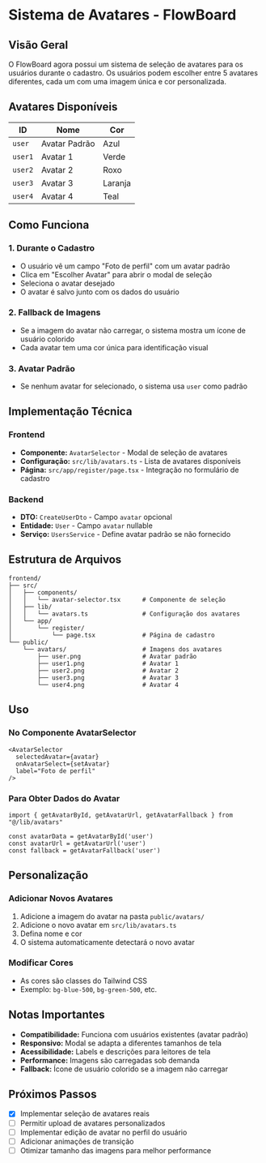 # Sistema de Avatares - FlowBoard

## Visão Geral

O FlowBoard agora possui um sistema de seleção de avatares para os usuários durante o cadastro. Os usuários podem escolher entre 5 avatares diferentes, cada um com uma imagem única e cor personalizada.

## Avatares Disponíveis

| ID | Nome | Cor |
|----|------|-----|
| `user` | Avatar Padrão | Azul |
| `user1` | Avatar 1 | Verde |
| `user2` | Avatar 2 | Roxo |
| `user3` | Avatar 3 | Laranja |
| `user4` | Avatar 4 | Teal |

## Como Funciona

### 1. Durante o Cadastro
- O usuário vê um campo "Foto de perfil" com um avatar padrão
- Clica em "Escolher Avatar" para abrir o modal de seleção
- Seleciona o avatar desejado
- O avatar é salvo junto com os dados do usuário

### 2. Fallback de Imagens
- Se a imagem do avatar não carregar, o sistema mostra um ícone de usuário colorido
- Cada avatar tem uma cor única para identificação visual

### 3. Avatar Padrão
- Se nenhum avatar for selecionado, o sistema usa `user` como padrão

## Implementação Técnica

### Frontend
- **Componente:** `AvatarSelector` - Modal de seleção de avatares
- **Configuração:** `src/lib/avatars.ts` - Lista de avatares disponíveis
- **Página:** `src/app/register/page.tsx` - Integração no formulário de cadastro

### Backend
- **DTO:** `CreateUserDto` - Campo `avatar` opcional
- **Entidade:** `User` - Campo `avatar` nullable
- **Serviço:** `UsersService` - Define avatar padrão se não fornecido

## Estrutura de Arquivos

```
frontend/
├── src/
│   ├── components/
│   │   └── avatar-selector.tsx      # Componente de seleção
│   ├── lib/
│   │   └── avatars.ts               # Configuração dos avatares
│   └── app/
│       └── register/
│           └── page.tsx             # Página de cadastro
└── public/
    └── avatars/                     # Imagens dos avatares
        ├── user.png                 # Avatar padrão
        ├── user1.png                # Avatar 1
        ├── user2.png                # Avatar 2
        ├── user3.png                # Avatar 3
        └── user4.png                # Avatar 4
```

## Uso

### No Componente AvatarSelector
```tsx
<AvatarSelector
  selectedAvatar={avatar}
  onAvatarSelect={setAvatar}
  label="Foto de perfil"
/>
```

### Para Obter Dados do Avatar
```tsx
import { getAvatarById, getAvatarUrl, getAvatarFallback } from "@/lib/avatars"

const avatarData = getAvatarById('user')
const avatarUrl = getAvatarUrl('user')
const fallback = getAvatarFallback('user')
```

## Personalização

### Adicionar Novos Avatares
1. Adicione a imagem do avatar na pasta `public/avatars/`
2. Adicione o novo avatar em `src/lib/avatars.ts`
3. Defina nome e cor
4. O sistema automaticamente detectará o novo avatar

### Modificar Cores
- As cores são classes do Tailwind CSS
- Exemplo: `bg-blue-500`, `bg-green-500`, etc.

## Notas Importantes

- **Compatibilidade:** Funciona com usuários existentes (avatar padrão)
- **Responsivo:** Modal se adapta a diferentes tamanhos de tela
- **Acessibilidade:** Labels e descrições para leitores de tela
- **Performance:** Imagens são carregadas sob demanda
- **Fallback:** Ícone de usuário colorido se a imagem não carregar

## Próximos Passos

- [x] Implementar seleção de avatares reais
- [ ] Permitir upload de avatares personalizados
- [ ] Implementar edição de avatar no perfil do usuário
- [ ] Adicionar animações de transição
- [ ] Otimizar tamanho das imagens para melhor performance
